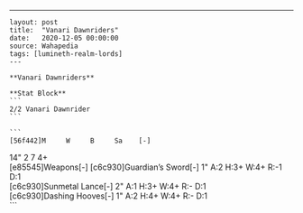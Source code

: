 ---
    layout: post
    title:  "Vanari Dawnriders"
    date:   2020-12-05 00:00:00
    source: Wahapedia
    tags: [lumineth-realm-lords]
    ---
    
    **Vanari Dawnriders**
    
    **Stat Block**
    ```
    2/2 Vanari Dawnrider
    ```
    
    ```
    [56f442]M     W     B     Sa    [-]
14"   2     7     4+    
[e85545]Weapons[-]
[c6c930]Guardian’s Sword[-]
1"     A:2    H:3+   W:4+   R:-1   D:1   
[c6c930]Sunmetal Lance[-]
2"     A:1    H:3+   W:4+   R:-    D:1   
[c6c930]Dashing Hooves[-]
1"     A:2    H:4+   W:4+   R:-    D:1   
    ```
    
    
    